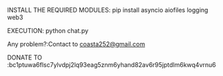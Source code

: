 INSTALL THE REQUIRED MODULES:
pip install asyncio aiofiles logging web3




EXECUTION:
python chat.py




Any problem?:Contact to coasta252@gmail.com





DONATE TO :bc1ptuwa6flsc7ylvdpj2lq93eag5znm6yhand82av6r95jptdlm6kwq4vrnu6
